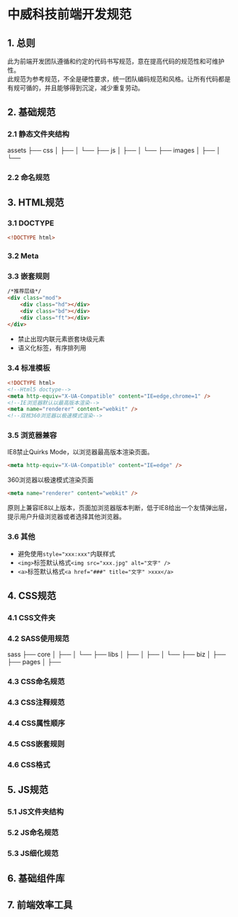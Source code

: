 # 中威科技前端开发规范

## 1. 总则
此为前端开发团队遵循和约定的代码书写规范，意在提高代码的规范性和可维护性。  
此规范为参考规范，不全是硬性要求，统一团队编码规范和风格。让所有代码都是有规可循的，并且能够得到沉淀，减少重复劳动。

## 2. 基础规范

### 2.1 静态文件夹结构

assets
├── css
│   ├── 
│   └── 
├── js
│   ├── 
│   └── 
├── images
│   ├── 
│   └── 

### 2.2 命名规范


## 3. HTML规范

### 3.1 DOCTYPE

```html
<!DOCTYPE html>
```

### 3.2 Meta

### 3.3 嵌套规则

```html
/*推荐层级*/
<div class="mod">
	<div class="hd"></div>
	<div class="bd"></div>
	<div class="ft"></div>
</div>
```
* 禁止出现内联元素嵌套块级元素
* 语义化标签，有序排列用<ol>


### 3.4 标准模板

````html
<!DOCTYPE html>
<!--Html5 doctype-->
<meta http-equiv="X-UA-Compatible" content="IE=edge,chrome=1" />
<!--IE浏览器默认以最高版本渲染-->
<meta name="renderer" content="webkit" />
<!--双核360浏览器以极速模式渲染-->
````

### 3.5 浏览器兼容

IE8禁止Quirks Mode，以浏览器最高版本渲染页面。

```html
<meta http-equiv="X-UA-Compatible" content="IE=edge" />
```

360浏览器以极速模式渲染页面

```html
<meta name="renderer" content="webkit" /> 
```

原则上兼容IE8以上版本，页面加浏览器版本判断，低于IE8给出一个友情弹出层，提示用户升级浏览器或者选择其他浏览器。


### 3.6 其他
* 避免使用`style="xxx:xxx"`内联样式
* `<img>`标签默认格式`<img src="xxx.jpg" alt="文字" />`
* `<a>`标签默认格式`<a href="###" title="文字" >xxx</a>`

## 4. CSS规范

### 4.1 CSS文件夹

### 4.2 SASS使用规范

sass
├── core
│   ├── 
│   └── 
├── libs
│   ├── 
│   ├── 
│   └── 
├── biz
│   ├── 
├── pages
│   ├── 

### 4.3 CSS命名规范

### 4.3 CSS注释规范

### 4.4	CSS属性顺序

### 4.5 CSS嵌套规则

### 4.6 CSS格式

## 5. JS规范

### 5.1 JS文件夹结构

### 5.2 JS命名规范

### 5.3	JS细化规范

## 6. 基础组件库

## 7. 前端效率工具


